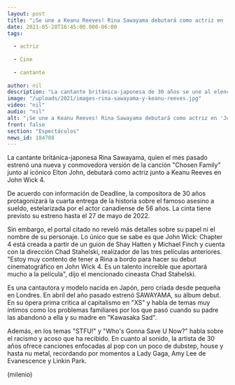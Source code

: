 ```yaml
---
layout: post
title: "¡Se une a Keanu Reeves! Rina Sawayama debutará como actriz en 'John Wick 4'"
date: 2021-05-28T16:45:00.000-06:00
tags:
  
  - actriz
  
  - Cine
  
  - cantante
  
author: nil
description: "La cantante británica-japonesa de 30 años se une al elenco de la cuarta entrega de la historia sobre el famoso asesino a sueldo. "
image: "/uploads/2021/images-rina-sawayama-y-keanu-reeves.jpg"
video: "nil"
audio: "nil"
alt: "¡Se une a Keanu Reeves! Rina Sawayama debutará como actriz en 'John Wick 4'"
front: false
section: "Espectáculos"
news_id: 184708
---
```


La cantante británica-japonesa Rina Sawayama, quien el mes pasado estrenó una nueva y conmovedora versión de la canción "Chosen Family" junto al icónico Elton John, debutará como actriz junto a Keanu Reeves en John Wick 4. 

De acuerdo con información de Deadline, la compositora de 30 años protagonizará la cuarta entrega de la historia sobre el famoso asesino a sueldo, estelarizada por el actor canadiense de 56 años. La cinta tiene previsto su estreno hasta el 27 de mayo de 2022. 

Sin embargo, el portal citado no reveló más detalles sobre su papel ni el nombre de su personaje. Lo único que se sabe es que John Wick: Chapter 4 está creada a partir de un guion de Shay Hatten y Michael Finch y cuenta con la dirección Chad Stahelski, realizador de las tres películas anteriores. "Estoy muy contento de tener a Rina a bordo para hacer su debut cinematográfico en John Wick 4. Es un talento increíble que aportará mucho a la película", dijo el mencionado cineasta Chad Stahelski. 

Es una cantautora y modelo nacida en Japón, pero criada desde pequeña en Londres. En abril del año pasado estrenó SAWAYAMA, su álbum debut. En su ópera prima critica al capitalismo en "XS" y habla de temas muy íntimos como los problemas familiares por los que pasó cuando su padre las abandonó a ella y su madre en "Kawasaka Sad". 

Además, en los temas "STFU!" y "Who's Gonna Save U Now?" habla sobre el racismo y acoso que ha recibido. En cuanto al sonido, la artista de 30 años ofrece canciones enfocadas al pop con un poco de dubstep, house y hasta nu metal, recordando por momentos a Lady Gaga, Amy Lee de Evanescence y Linkin Park. 

(milenio)